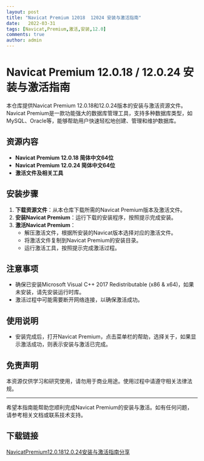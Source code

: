 ```yaml
---
layout: post
title: "Navicat Premium 12018  12024 安装与激活指南"
date:   2022-03-31
tags: [Navicat,Premium,激活,安装,12.0]
comments: true
author: admin
---
```

# Navicat Premium 12.0.18 / 12.0.24 安装与激活指南

本仓库提供Navicat Premium 12.0.18和12.0.24版本的安装与激活资源文件。Navicat Premium是一款功能强大的数据库管理工具，支持多种数据库类型，如MySQL、Oracle等，能够帮助用户快速轻松地创建、管理和维护数据库。

## 资源内容

- **Navicat Premium 12.0.18 简体中文64位**
- **Navicat Premium 12.0.24 简体中文64位**
- **激活文件及相关工具**

## 安装步骤

1. **下载资源文件**：从本仓库下载所需的Navicat Premium版本及激活文件。
2. **安装Navicat Premium**：运行下载的安装程序，按照提示完成安装。
3. **激活Navicat Premium**：
   - 解压激活文件，根据所安装的Navicat版本选择对应的激活文件。
   - 将激活文件复制到Navicat Premium的安装目录。
   - 运行激活工具，按照提示完成激活过程。

## 注意事项

- 确保已安装Microsoft Visual C++ 2017 Redistributable (x86 & x64)，如果未安装，请先安装运行时库。
- 激活过程中可能需要断开网络连接，以确保激活成功。

## 使用说明

- 安装完成后，打开Navicat Premium，点击菜单栏的帮助，选择关于，如果显示激活成功，则表示安装与激活已完成。

## 免责声明

本资源仅供学习和研究使用，请勿用于商业用途。使用过程中请遵守相关法律法规。

---

希望本指南能帮助您顺利完成Navicat Premium的安装与激活。如有任何问题，请参考相关文档或联系技术支持。

## 下载链接

[NavicatPremium12.0.1812.0.24安装与激活指南分享](https://pan.quark.cn/s/fe0720af912d)